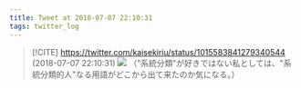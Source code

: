 ```yaml
---
title: Tweet at 2018-07-07 22:10:31
tags: twitter_log
---
```


> [!CITE] https://twitter.com/kaisekiriu/status/1015583841279340544 (2018-07-07 22:10:31)
> ![](https://twitter.com/kaisekiriu/status/1015583841279340544)
> （"系統分類"が好きではない私としては、"系統分類的人"なる用語がどこから出て来たのか気になる。）
